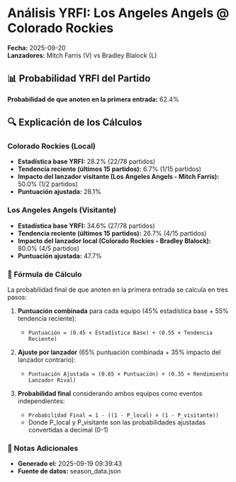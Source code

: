 # Análisis YRFI: Los Angeles Angels @ Colorado Rockies

**Fecha:** 2025-09-20  
**Lanzadores:** Mitch Farris (V) vs Bradley Blalock (L)

## 📊 Probabilidad YRFI del Partido

**Probabilidad de que anoten en la primera entrada:** 62.4%

## 🔍 Explicación de los Cálculos

### Colorado Rockies (Local)
- **Estadística base YRFI:** 28.2% (22/78 partidos)
- **Tendencia reciente (últimos 15 partidos):** 6.7% (1/15 partidos)
- **Impacto del lanzador visitante (Los Angeles Angels - Mitch Farris):** 50.0% (1/2 partidos)
- **Puntuación ajustada:** 28.1%

### Los Angeles Angels (Visitante)
- **Estadística base YRFI:** 34.6% (27/78 partidos)
- **Tendencia reciente (últimos 15 partidos):** 26.7% (4/15 partidos)
- **Impacto del lanzador local (Colorado Rockies - Bradley Blalock):** 80.0% (4/5 partidos)
- **Puntuación ajustada:** 47.7%

### 📝 Fórmula de Cálculo

La probabilidad final de que anoten en la primera entrada se calcula en tres pasos:

1. **Puntuación combinada** para cada equipo (45% estadística base + 55% tendencia reciente):
   - `Puntuación = (0.45 × Estadística Base) + (0.55 × Tendencia Reciente)`

2. **Ajuste por lanzador** (65% puntuación combinada + 35% impacto del lanzador contrario):
   - `Puntuación Ajustada = (0.65 × Puntuación) + (0.35 × Rendimiento Lanzador Rival)`

3. **Probabilidad final** considerando ambos equipos como eventos independientes:
   - `Probabilidad Final = 1 - ((1 - P_local) × (1 - P_visitante))`
   - Donde P_local y P_visitante son las probabilidades ajustadas convertidas a decimal (0-1)

### 📌 Notas Adicionales

- **Generado el:** 2025-09-19 09:39:43
- **Fuente de datos:** season_data.json
